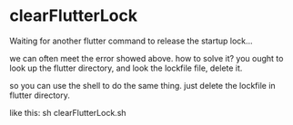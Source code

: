 # clearFlutterLock


Waiting for another flutter command to release the startup lock...

we can often meet the error showed above.
how to solve it?
you ought to look up the flutter directory, and look the lockfile file,
delete it.

so you can use the shell to do the same thing.
just delete the lockfile in flutter directory.

like this:
sh clearFlutterLock.sh